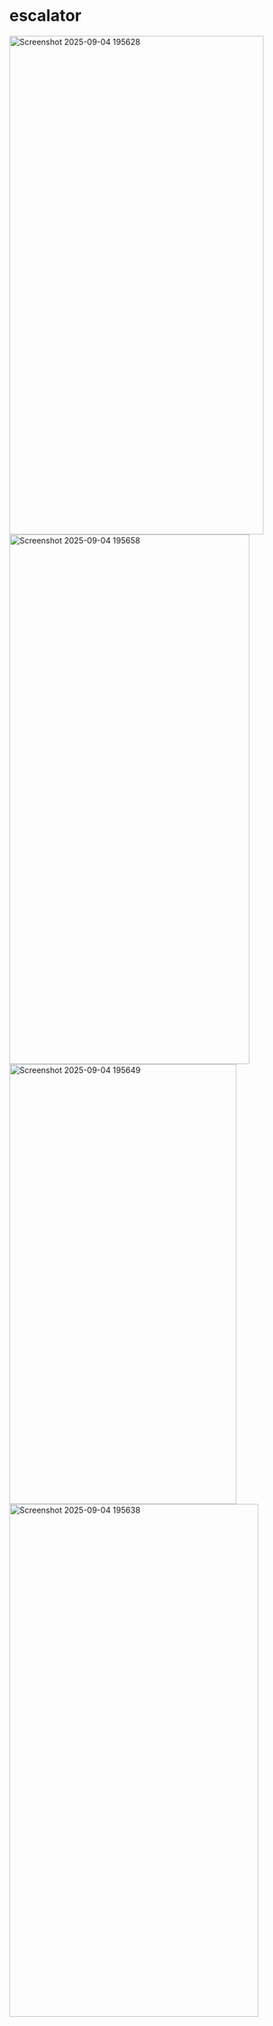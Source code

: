 # escalator

<img width="451" height="884" alt="Screenshot 2025-09-04 195628" src="https://github.com/user-attachments/assets/bd637614-174a-4e06-b568-80c44f1c5f18" />
<img width="426" height="939" alt="Screenshot 2025-09-04 195658" src="https://github.com/user-attachments/assets/1523c1b0-edf4-405e-a8aa-e9c97e7f38a4" />
<img width="403" height="780" alt="Screenshot 2025-09-04 195649" src="https://github.com/user-attachments/assets/34ec9dbe-d584-423c-b96b-08a8887da6bd" />
<img width="442" height="909" alt="Screenshot 2025-09-04 195638" src="https://github.com/user-attachments/assets/496269b8-99dc-4883-a164-9cc18811ab13" />
